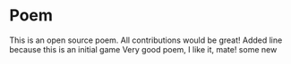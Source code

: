 # Poem
This is an open source poem. All contributions would be great!
Added line because this is an initial game
Very good poem, I like it, mate!
some new
